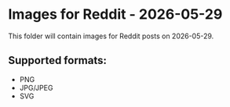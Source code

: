 # Images for Reddit - 2026-05-29

This folder will contain images for Reddit posts on 2026-05-29.

## Supported formats:
- PNG
- JPG/JPEG
- SVG
